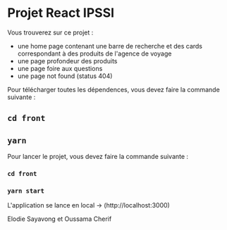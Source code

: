 # Projet React IPSSI

Vous trouverez sur ce projet :

- une home page contenant une barre de recherche et des cards correspondant à des produits de l'agence de voyage
- une page profondeur des produits
- une page foire aux questions
- une page not found (status 404)

Pour télécharger toutes les dépendences, vous devez faire la commande suivante :

## `cd front`

## `yarn`

Pour lancer le projet, vous devez faire la commande suivante :

### `cd front`

### `yarn start`

L'application se lance en local -> (http://localhost:3000)

Elodie Sayavong et Oussama Cherif
